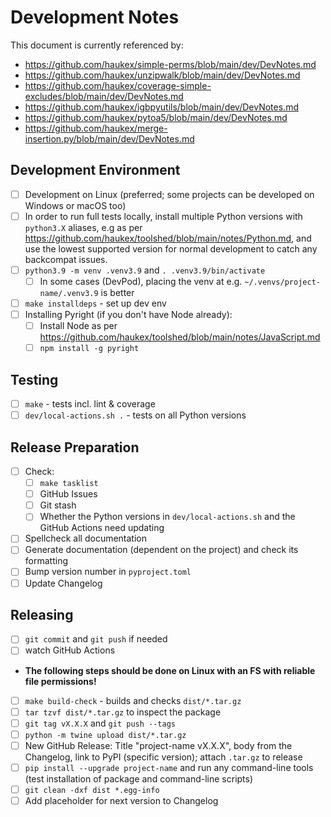 Development Notes
=================

This document is currently referenced by:
- <https://github.com/haukex/simple-perms/blob/main/dev/DevNotes.md>
- <https://github.com/haukex/unzipwalk/blob/main/dev/DevNotes.md>
- <https://github.com/haukex/coverage-simple-excludes/blob/main/dev/DevNotes.md>
- <https://github.com/haukex/igbpyutils/blob/main/dev/DevNotes.md>
- <https://github.com/haukex/pytoa5/blob/main/dev/DevNotes.md>
- <https://github.com/haukex/merge-insertion.py/blob/main/dev/DevNotes.md>

Development Environment
-----------------------

- [ ] Development on Linux (preferred; some projects can be developed on Windows or macOS too)
- [ ] In order to run full tests locally, install multiple Python versions with `python3.X`
  aliases, e.g as per <https://github.com/haukex/toolshed/blob/main/notes/Python.md>,
  and use the lowest supported version for normal development to catch any backcompat issues.
- [ ] `python3.9 -m venv .venv3.9` and `. .venv3.9/bin/activate`
  - [ ] In some cases (DevPod), placing the venv at e.g. `~/.venvs/project-name/.venv3.9` is better
- [ ] `make installdeps` - set up dev env
- [ ] Installing Pyright (if you don't have Node already):
  - [ ] Install Node as per <https://github.com/haukex/toolshed/blob/main/notes/JavaScript.md>
  - [ ] `npm install -g pyright`

Testing
-------

- [ ] `make` - tests incl. lint & coverage
- [ ] `dev/local-actions.sh .` - tests on all Python versions

Release Preparation
-------------------

- [ ] Check:
  - [ ] `make tasklist`
  - [ ] GitHub Issues
  - [ ] Git stash
  - [ ] Whether the Python versions in `dev/local-actions.sh` and the GitHub Actions need updating
- [ ] Spellcheck all documentation
- [ ] Generate documentation (dependent on the project) and check its formatting
- [ ] Bump version number in `pyproject.toml`
- [ ] Update Changelog

Releasing
---------

- [ ] `git commit` and `git push` if needed
- [ ] watch GitHub Actions
- **The following steps should be done on Linux with an FS with reliable file permissions!**
- [ ] `make build-check` - builds and checks `dist/*.tar.gz`
- [ ] `tar tzvf dist/*.tar.gz` to inspect the package
- [ ] `git tag vX.X.X` and `git push --tags`
- [ ] `python -m twine upload dist/*.tar.gz`
- [ ] New GitHub Release: Title "project-name vX.X.X", body from the Changelog,
  link to PyPI (specific version); attach `.tar.gz` to release
- [ ] `pip install --upgrade project-name` and run any command-line tools
  (test installation of package and command-line scripts)
- [ ] `git clean -dxf dist *.egg-info`
- [ ] Add placeholder for next version to Changelog
